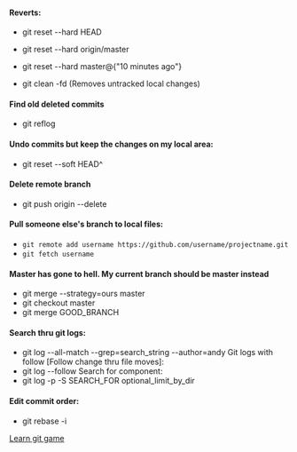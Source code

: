 #### Reverts:
* git reset --hard HEAD

* git reset --hard origin/master

* git reset --hard master@{"10 minutes ago"}   

* git clean -fd (Removes untracked local changes)

#### Find old deleted commits

* git reflog

#### Undo commits but keep the changes on my local area:
* git reset --soft HEAD^


#### Delete remote branch
* git push origin --delete 

#### Pull someone else's branch to local files:
*  `git remote add username https://github.com/username/projectname.git  `
*  `git fetch username`

#### Master has gone to hell. My current branch should be master instead
* git merge --strategy=ours master
* git checkout master
* git merge GOOD_BRANCH


#### Search thru git logs:
* git log --all-match --grep=search_string --author=andy
Git logs with follow [Follow change thru file moves]:
* git log --follow
Search for component:
* git log -p -S SEARCH_FOR optional_limit_by_dir

#### Edit commit order:
* git rebase -i

[Learn git game](https://learngitbranching.js.org/)
